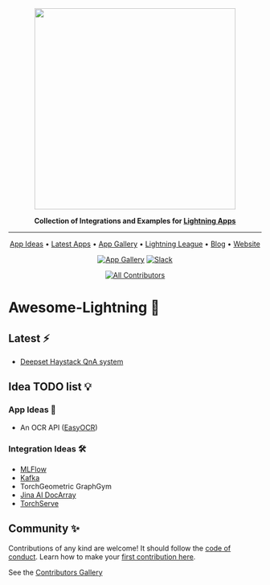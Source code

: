 <div align="center">

<img src="https://pl-flash-data.s3.amazonaws.com/assets_lightning/docs/images/logos/lightning-ai.png" width="400px">

**Collection of Integrations and Examples for [Lightning Apps](https://lightning.ai/lightning-docs/)**

______________________________________________________________________

<p align="center">
  <a href="#idea-todo-list-">App Ideas</a> •
  <a href="##latest-%EF%B8%8F">Latest Apps</a> •
  <a href="https://lightning.ai/apps">App Gallery</a> •
  <a href="https://lightning.ai/pages/ambassador-program/">Lightning League</a> •
  <a href="https://lightning.ai/pages/blog/">Blog</a> •
  <a href="https://lightning.ai/">Website</a> 
  
</p>

[![App Gallery](https://bit.ly/3xTcccO)](https://lightning.ai/apps)
[![Slack](https://img.shields.io/badge/slack-chat-green.svg?logo=slack)](https://www.pytorchlightning.ai/community)
<!-- ALL-CONTRIBUTORS-BADGE:START - Do not remove or modify this section -->
[![All Contributors](https://img.shields.io/badge/all_contributors-1-orange.svg?style=flat-square)](./CONTRIBUTORS.md)
<!-- ALL-CONTRIBUTORS-BADGE:END -->

</div>

# Awesome-Lightning 💜


## Latest ⚡️

* [Deepset Haystack QnA system](./src/deepset/README.md)


## Idea TODO list 💡

### App Ideas 🚀
* An OCR API ([EasyOCR](https://github.com/JaidedAI/EasyOCR))


### Integration Ideas 🛠
* [MLFlow](https://mlflow.org/)
* [Kafka](https://github.com/aniketmaurya/lit-pubsub)
* TorchGeometric GraphGym 
* [Jina AI DocArray](https://github.com/jina-ai/jina)
* [TorchServe](https://pytorch.org/serve/index.html)

## Community ✨

Contributions of any kind are welcome! It should follow the [code of conduct](./.github/CODE_OF_CONDUCT.md). Learn how to make your [first contribution here](https://devblog.pytorchlightning.ai/quick-contribution-guide-86d977171b3a).

See the [Contributors Gallery](./CONTRIBUTORS.md)
